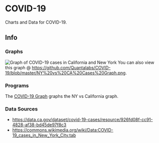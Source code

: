# COVID-19
Charts and Data for COVID-19.

## Info

### Graphs

![Graph of COVID-19 cases in California and New York](https://camo.githubusercontent.com/8169b13b2b6fdba763357731f26ff639d873a0ee/68747470733a2f2f646f63732e676f6f676c652e636f6d2f64726177696e67732f642f652f32504143582d3176517868574a436d5a56367055413062426e31773346657a645047303654555f497241546a6b6d386451306257774e39354154705a6473356e71346d6f32314a306f6b46306a326e4b7a43686549632f7075623f773d39363026683d373230)
You can also view this graph @ https://github.com/Quantalabs/COVID-19/blob/master/NY%20vs%20CA%20Cases%20Graph.png. 


### Programs

The [COVID-19 Graph](https://github.com/Quantalabs/COVID-19/blob/master/COVID-19%20Graph.py) graphs the NY vs California graph.

### Data Sources
* https://data.ca.gov/dataset/covid-19-cases/resource/926fd08f-cc91-4828-af38-bd45de97f8c3
* https://commons.wikimedia.org/wiki/Data:COVID-19_cases_in_New_York_City.tab
